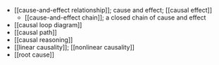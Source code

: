 - [[cause-and-effect relationship]]; cause and effect; [[causal effect]]
    - [[cause-and-effect chain]]; a closed chain of cause and effect
- [[causal loop diagram]]
- [[causal path]]
- [[causal reasoning]]
- [[linear causality]]; [[nonlinear causality]]
- [[root cause]]

